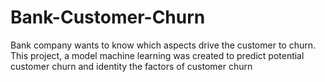 # Bank-Customer-Churn
Bank company wants to know which aspects drive the customer to churn. This project, a model machine learning was created to predict potential customer churn and identity the factors of customer churn
